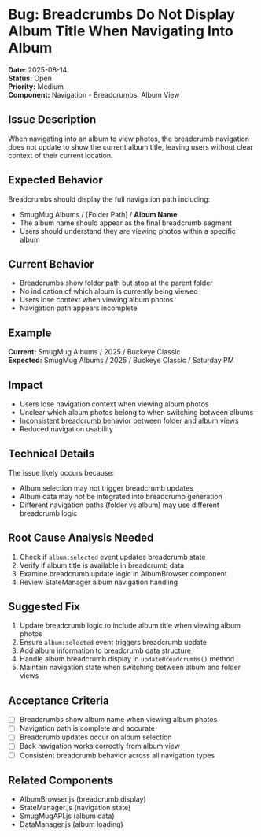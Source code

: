 # Bug: Breadcrumbs Do Not Display Album Title When Navigating Into Album

**Date:** 2025-08-14  
**Status:** Open  
**Priority:** Medium  
**Component:** Navigation - Breadcrumbs, Album View  

## Issue Description
When navigating into an album to view photos, the breadcrumb navigation does not update to show the current album title, leaving users without clear context of their current location.

## Expected Behavior
Breadcrumbs should display the full navigation path including:
- SmugMug Albums / [Folder Path] / **Album Name**
- The album name should appear as the final breadcrumb segment
- Users should understand they are viewing photos within a specific album

## Current Behavior
- Breadcrumbs show folder path but stop at the parent folder
- No indication of which album is currently being viewed
- Users lose context when viewing album photos
- Navigation path appears incomplete

## Example
**Current:** SmugMug Albums / 2025 / Buckeye Classic  
**Expected:** SmugMug Albums / 2025 / Buckeye Classic / Saturday PM

## Impact
- Users lose navigation context when viewing album photos
- Unclear which album photos belong to when switching between albums
- Inconsistent breadcrumb behavior between folder and album views
- Reduced navigation usability

## Technical Details
The issue likely occurs because:
- Album selection may not trigger breadcrumb updates
- Album data may not be integrated into breadcrumb generation
- Different navigation paths (folder vs album) may use different breadcrumb logic

## Root Cause Analysis Needed
1. Check if `album:selected` event updates breadcrumb state
2. Verify if album title is available in breadcrumb data
3. Examine breadcrumb update logic in AlbumBrowser component
4. Review StateManager album navigation handling

## Suggested Fix
1. Update breadcrumb logic to include album title when viewing album photos
2. Ensure `album:selected` event triggers breadcrumb update
3. Add album information to breadcrumb data structure
4. Handle album breadcrumb display in `updateBreadcrumbs()` method
5. Maintain navigation state when switching between album and folder views

## Acceptance Criteria
- [ ] Breadcrumbs show album name when viewing album photos
- [ ] Navigation path is complete and accurate
- [ ] Breadcrumb updates occur on album selection
- [ ] Back navigation works correctly from album view
- [ ] Consistent breadcrumb behavior across all navigation types

## Related Components
- AlbumBrowser.js (breadcrumb display)
- StateManager.js (navigation state)
- SmugMugAPI.js (album data)
- DataManager.js (album loading)